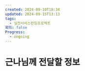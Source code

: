 ```yaml
---
created: 2024-09-10T18:34
updated: 2024-09-15T13:13
tags:
  - 실전서비스런칭프로젝트
회의: false
Progress:
  - ongoing
---
```


# 근나님께 전달할 정보